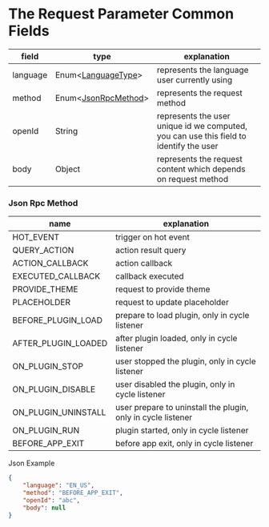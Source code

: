 # The Request Parameter Common Fields

| field    | type                                                          | explanation                                                                            |
|----------|---------------------------------------------------------------|----------------------------------------------------------------------------------------|
| language | Enum<[LanguageType](appendix/language_code.md#language-code)> | represents the language user currently using                                           |
| method   | Enum<[JsonRpcMethod](#json-rpc-method)>                       | represents the request method                                                          |
| openId   | String                                                        | represents the user unique id we computed, you can use this field to identify the user |
| body     | Object                                                        | represents the request content which depends on request method                         |

### Json Rpc Method

| name                | explanation                                                  |
|---------------------|--------------------------------------------------------------|
| HOT_EVENT           | trigger on hot event                                         |
| QUERY_ACTION        | action result query                                          |
| ACTION_CALLBACK     | action callback                                              |
| EXECUTED_CALLBACK   | callback executed                                            |
| PROVIDE_THEME       | request to provide theme                                     |
| PLACEHOLDER         | request to update placeholder                                |
| BEFORE_PLUGIN_LOAD  | prepare to load plugin, only in cycle listener               |
| AFTER_PLUGIN_LOADED | after plugin loaded, only in cycle listener                  |
| ON_PLUGIN_STOP      | user stopped the plugin, only in cycle listener              |
| ON_PLUGIN_DISABLE   | user disabled the plugin, only in cycle listener             |
| ON_PLUGIN_UNINSTALL | user prepare to uninstall the plugin, only in cycle listener |
| ON_PLUGIN_RUN       | plugin started, only in cycle listener                       |
| BEFORE_APP_EXIT     | before app exit, only in cycle listener                      |

Json Example

```json
{
    "language": "EN_US",
    "method": "BEFORE_APP_EXIT",
    "openId": "abc",
    "body": null
}
```
